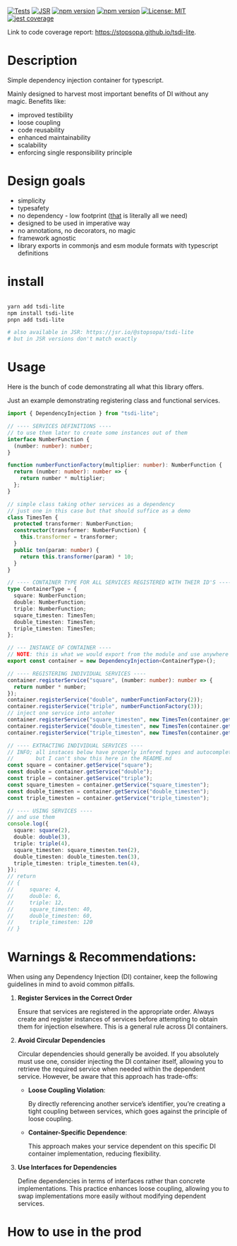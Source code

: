 [![Tests](https://github.com/stopsopa/tsdi-lite/actions/workflows/test.yml/badge.svg)](https://github.com/stopsopa/tsdi-lite/actions/workflows/test.yml)
[![JSR](https://jsr.io/badges/@stopsopa/tsdi-lite)](https://jsr.io/@stopsopa/tsdi-lite)
[![npm version](https://badge.fury.io/js/tsdi-lite.svg)](https://www.npmjs.com/package/tsdi-lite)
[![npm version](https://shields.io/npm/v/tsdi-lite)](https://www.npmjs.com/package/tsdi-lite)
[![License: MIT](https://img.shields.io/badge/License-MIT-yellow.svg)](https://opensource.org/licenses/MIT)
[![jest coverage](https://stopsopa.github.io/tsdi-lite/coverage/coverage-badge.svg)](https://stopsopa.github.io/tsdi-lite/)

Link to code coverage report: https://stopsopa.github.io/tsdi-lite.

# Description

Simple dependency injection container for typescript.

Mainly designed to harvest most important benefits of DI without any magic.
Benefits like:

- improved testibility
- loose coupling
- code reusability
- enhanced maintainability
- scalability
- enforcing single responsibility principle

# Design goals

- simplicity
- typesafety
- no dependency - low footprint ([that](src/index.ts) is literally all we need)
- designed to be used in imperative way
- no annotations, no decorators, no magic
- framework agnostic
- library exports in commonjs and esm module formats with typescript definitions

# install

```sh

yarn add tsdi-lite
npm install tsdi-lite
pnpn add tsdi-lite

# also available in JSR: https://jsr.io/@stopsopa/tsdi-lite
# but in JSR versions don't match exactly

```

# Usage

Here is the bunch of code demonstrating all what this library offers.

Just an example demonstrating registering class and functional services.

```ts
import { DependencyInjection } from "tsdi-lite";

// ---- SERVICES DEFINITIONS ----
// to use them later to create some instances out of them
interface NumberFunction {
  (number: number): number;
}

function numberFunctionFactory(multiplier: number): NumberFunction {
  return (number: number): number => {
    return number * multiplier;
  };
}

// simple class taking other services as a dependency
// just one in this case but that should suffice as a demo
class TimesTen {
  protected transformer: NumberFunction;
  constructor(transformer: NumberFunction) {
    this.transformer = transformer;
  }
  public ten(param: number) {
    return this.transformer(param) * 10;
  }
}

// ---- CONTAINER TYPE FOR ALL SERVICES REGISTERED WITH THEIR ID'S ----
type ContainerType = {
  square: NumberFunction;
  double: NumberFunction;
  triple: NumberFunction;
  square_timesten: TimesTen;
  double_timesten: TimesTen;
  triple_timesten: TimesTen;
};

// --- INSTANCE OF CONTAINER ----
// NOTE: this is what we would export from the module and use anywhere in the project
export const container = new DependencyInjection<ContainerType>();

// ---- REGISTERING INDIVIDUAL SERVICES ----
container.registerService("square", (number: number): number => {
  return number * number;
});
container.registerService("double", numberFunctionFactory(2));
container.registerService("triple", numberFunctionFactory(3));
// inject one service into antoher
container.registerService("square_timesten", new TimesTen(container.getService("square")));
container.registerService("double_timesten", new TimesTen(container.getService("double")));
container.registerService("triple_timesten", new TimesTen(container.getService("triple")));

// ---- EXTRACTING INDIVIDUAL SERVICES ----
// INFO; all instaces below have properly infered types and autocompletion
//       but I can't show this here in the README.md
const square = container.getService("square");
const double = container.getService("double");
const triple = container.getService("triple");
const square_timesten = container.getService("square_timesten");
const double_timesten = container.getService("double_timesten");
const triple_timesten = container.getService("triple_timesten");

// ---- USING SERVICES ----
// and use them
console.log({
  square: square(2),
  double: double(3),
  triple: triple(4),
  square_timesten: square_timesten.ten(2),
  double_timesten: double_timesten.ten(3),
  triple_timesten: triple_timesten.ten(4),
});
// return
// {
//     square: 4,
//     double: 6,
//     triple: 12,
//     square_timesten: 40,
//     double_timesten: 60,
//     triple_timesten: 120
// }
```

# Warnings & Recommendations:

When using any Dependency Injection (DI) container, keep the following guidelines in mind to avoid common pitfalls.

1. **Register Services in the Correct Order**
 
   Ensure that services are registered in the appropriate order. Always create and register instances of services before attempting to obtain them for injection elsewhere. This is a general rule across DI containers.

2. **Avoid Circular Dependencies**
   
   Circular dependencies should generally be avoided. If you absolutely must use one, consider injecting the DI container itself, allowing you to retrieve the required service when needed within the dependent service. However, be aware that this approach has trade-offs:

    - **Loose Coupling Violation**:
   
      By directly referencing another service’s identifier, you’re creating a tight coupling between services, which goes against the principle of loose coupling.
      
    - **Container-Specific Dependence**:

      This approach makes your service dependent on this specific DI container implementation, reducing flexibility.
      
3. **Use Interfaces for Dependencies**

   Define dependencies in terms of interfaces rather than concrete implementations. This practice enhances loose coupling, allowing you to swap implementations more easily without modifying dependent services.

# How to use in the prod
